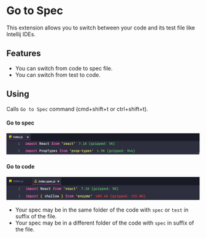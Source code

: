 # Go to Spec

This extension allows you to switch between your code and its test file like Intellij IDEs.

## Features

* You can switch from code to spec file.
* You can switch from test to code.

## Using

Calls `Go to Spec` command (cmd+shift+t or ctrl+shift+t).

#### Go to spec
![Go to spec](docs/go-to-spec.gif)

#### Go to code
![Go to code](docs/go-to-file.gif)

* Your spec may be in the same folder of the code with `spec` or `test` in suffix of the file.
* Your spec may be in a different folder of the code with `spec` in suffix of the file.
